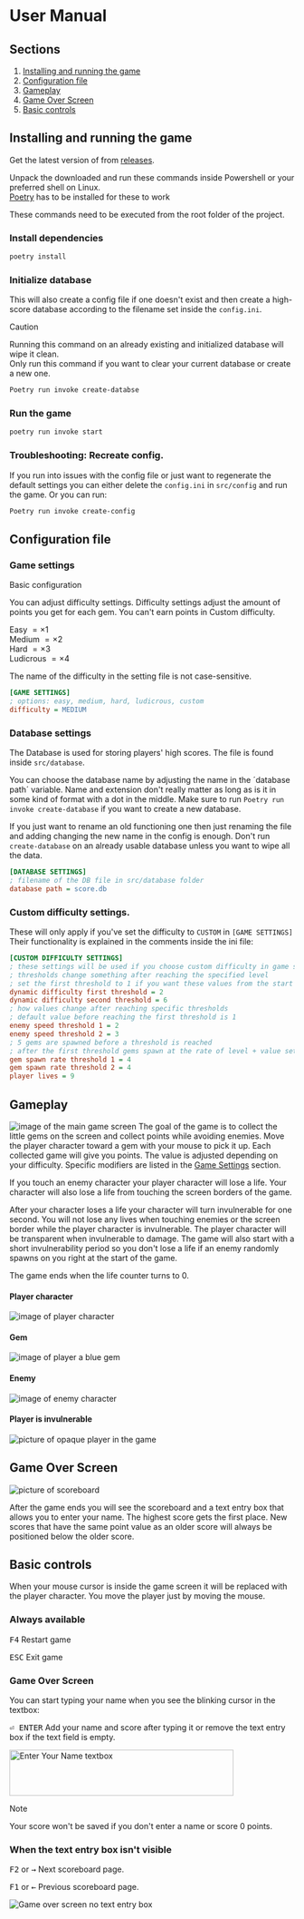 # User Manual

## Sections

1. [Installing and running the game](#installing-and-running-the-game)
2. [Configuration file](#configuration-file)
3. [Gameplay](#gameplay)
4. [Game Over Screen](#game-over-screen)
5. [Basic controls](#basic-controls)

## Installing and running the game

Get the latest version of from [releases](https://github.com/hojahoja/Gem-Poacher/releases).

Unpack the downloaded and run these commands inside Powershell or your preferred shell on Linux. \
[Poetry](https://python-poetry.org/docs/) has to be installed for these to work

These commands need to be executed from the root folder of the project.

### Install dependencies

```sh
poetry install
```

### Initialize database

This will also create a config file if one doesn't exist and then
create a high-score database according to the filename set inside the
`config.ini`.

> [!CAUTION]
> Running this command on an already existing and initialized database will wipe it clean.\
> Only run this command if you want to clear your current database or create a new one.

```sh
Poetry run invoke create-databse
```

### Run the game

```sh
poetry run invoke start
```

### Troubleshooting: Recreate config.

If you run into issues with the config file or just want to regenerate the default
settings you can either delete the `config.ini` in `src/config` and run the game.
Or you can run:

```sh
Poetry run invoke create-config
```

## Configuration file

### Game settings

Basic configuration

You can adjust difficulty settings. Difficulty settings adjust
the amount of points you get for each gem. You can't earn points in Custom difficulty.

Easy $= \times 1$\
Medium $= \times 2$\
Hard $= \times 3$\
Ludicrous $= \times 4$

The name of the difficulty in the setting file is not case-sensitive.

```ini
[GAME SETTINGS]
; options: easy, medium, hard, ludicrous, custom
difficulty = MEDIUM
```

### Database settings

The Database is used for storing players' high scores. The file is found inside
`src/database`.

You can choose the database name by adjusting the name in the ´database path´ variable.
Name and extension don't really matter as long as is it in some kind of format
with a dot in the middle. Make sure to run `Poetry run invoke create-database` if you
want to create a new database.

If you just want to rename an old functioning one
then just renaming the file and adding changing the new name in the config is enough.
Don't run `create-database` on an already usable database unless you want to wipe all the data.

```ini
[DATABASE SETTINGS]
; filename of the DB file in src/database folder
database path = score.db
```

### Custom difficulty settings.

These will only apply if you've set the difficulty to `CUSTOM` in `[GAME SETTINGS]` Their functionality
is explained in the comments inside the ini file:

```ini
[CUSTOM DIFFICULTY SETTINGS]
; these settings will be used if you choose custom difficulty in game settings
; thresholds change something after reaching the specified level
; set the first threshold to 1 if you want these values from the start of the game
dynamic difficulty first threshold = 2
dynamic difficulty second threshold = 6
; how values change after reaching specific thresholds
; default value before reaching the first threshold is 1
enemy speed threshold 1 = 2
enemy speed threshold 2 = 3
; 5 gems are spawned before a threshold is reached
; after the first threshold gems spawn at the rate of level + value set
gem spawn rate threshold 1 = 4
gem spawn rate threshold 2 = 4
player lives = 9
```

## Gameplay

![image of the main game screen](images/base_game.png)
The goal of the game is to collect the little gems on the screen and collect points
while avoiding enemies. Move the player character toward a gem with your mouse to
pick it up. Each collected game will give you points. The value is adjusted depending
on your difficulty. Specific modifiers are listed in the [Game Settings](#game-settings) section.

If you touch an enemy character your player character will lose a life.
Your character will also lose a life from touching the screen borders of the game.

After your character loses a life your character will turn invulnerable for one second.
You will not lose any lives when touching enemies or the screen border while the player
character is invulnerable. The player character will be transparent when invulnerable to
damage. The game will also start with a short invulnerability period so you don't lose a
life if an enemy randomly spawns on you right at the start of the game.

The game ends when the life counter turns to 0.

#### Player character

![image of player character](../src/assets/images/thief_right_facing.png)

#### Gem

![image of player a blue gem](../src/assets/images/sapphire.png)

#### Enemy

![image of enemy character](../src/assets/images/ghost_frame_1.png)

#### Player is invulnerable

![picture of opaque player in the game](images/invulnerability.png)

## Game Over Screen

![picture of scoreboard](images/game_over.png)

After the game ends you will see the scoreboard and a text entry box that allows you to
enter your name. The highest score gets the first place. New scores that have the same point value
as an older score will always be positioned below the older score.

## Basic controls

When your mouse cursor is inside the game screen it will be replaced with the player character.
You move the player just by moving the mouse.

### Always available

<kbd>F4</kbd> Restart game

<kbd>ESC</kbd> Exit game

### Game Over Screen

You can start typing your name when you see the blinking cursor in the textbox:

<kbd>⏎ ENTER</kbd> Add your name and score after typing it or remove the text entry box if the text field is empty.

<img alt="Enter Your Name textbox" src="images/name_entry.png" width="396" height="81" />


> [!NOTE]
> Your score won't be saved if you don't enter a name or score 0 points.

### When the text entry box isn't visible

<kbd>F2</kbd> or <kbd>→</kbd> Next scoreboard page.

<kbd>F1</kbd> or <kbd>←</kbd> Previous scoreboard page.

![Game over screen no text entry box](images/score_board.png)

